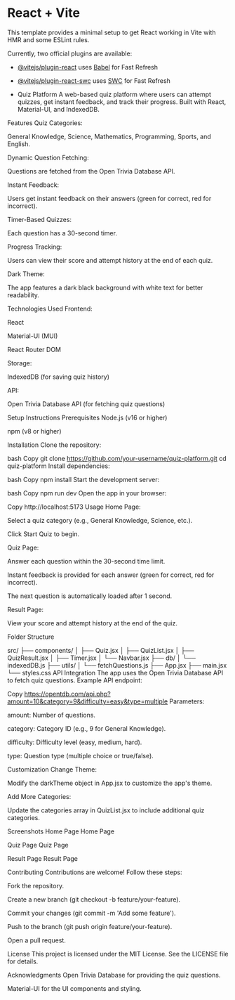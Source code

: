 # React + Vite

This template provides a minimal setup to get React working in Vite with HMR and some ESLint rules.

Currently, two official plugins are available:

- [@vitejs/plugin-react](https://github.com/vitejs/vite-plugin-react/blob/main/packages/plugin-react/README.md) uses [Babel](https://babeljs.io/) for Fast Refresh
- [@vitejs/plugin-react-swc](https://github.com/vitejs/vite-plugin-react-swc) uses [SWC](https://swc.rs/) for Fast Refresh

- Quiz Platform
A web-based quiz platform where users can attempt quizzes, get instant feedback, and track their progress. Built with React, Material-UI, and IndexedDB.

Features
Quiz Categories:

General Knowledge, Science, Mathematics, Programming, Sports, and English.

Dynamic Question Fetching:

Questions are fetched from the Open Trivia Database API.

Instant Feedback:

Users get instant feedback on their answers (green for correct, red for incorrect).

Timer-Based Quizzes:

Each question has a 30-second timer.

Progress Tracking:

Users can view their score and attempt history at the end of each quiz.

Dark Theme:

The app features a dark black background with white text for better readability.

Technologies Used
Frontend:

React

Material-UI (MUI)

React Router DOM

Storage:

IndexedDB (for saving quiz history)

API:

Open Trivia Database API (for fetching quiz questions)

Setup Instructions
Prerequisites
Node.js (v16 or higher)

npm (v8 or higher)

Installation
Clone the repository:

bash
Copy
git clone https://github.com/your-username/quiz-platform.git
cd quiz-platform
Install dependencies:

bash
Copy
npm install
Start the development server:

bash
Copy
npm run dev
Open the app in your browser:

Copy
http://localhost:5173
Usage
Home Page:

Select a quiz category (e.g., General Knowledge, Science, etc.).

Click Start Quiz to begin.

Quiz Page:

Answer each question within the 30-second time limit.

Instant feedback is provided for each answer (green for correct, red for incorrect).

The next question is automatically loaded after 1 second.

Result Page:

View your score and attempt history at the end of the quiz.

Folder Structure

src/
├── components/
│   ├── Quiz.jsx
│   ├── QuizList.jsx
│   ├── QuizResult.jsx
│   ├── Timer.jsx
│   └── Navbar.jsx
├── db/
│   └── indexedDB.js
├── utils/
│   └── fetchQuestions.js
├── App.jsx
├── main.jsx
└── styles.css
API Integration
The app uses the Open Trivia Database API to fetch quiz questions. Example API endpoint:

Copy
https://opentdb.com/api.php?amount=10&category=9&difficulty=easy&type=multiple
Parameters:

amount: Number of questions.

category: Category ID (e.g., 9 for General Knowledge).

difficulty: Difficulty level (easy, medium, hard).

type: Question type (multiple choice or true/false).

Customization
Change Theme:

Modify the darkTheme object in App.jsx to customize the app's theme.

Add More Categories:

Update the categories array in QuizList.jsx to include additional quiz categories.

Screenshots
Home Page
Home Page

Quiz Page
Quiz Page

Result Page
Result Page

Contributing
Contributions are welcome! Follow these steps:

Fork the repository.

Create a new branch (git checkout -b feature/your-feature).

Commit your changes (git commit -m 'Add some feature').

Push to the branch (git push origin feature/your-feature).

Open a pull request.

License
This project is licensed under the MIT License. See the LICENSE file for details.

Acknowledgments
Open Trivia Database for providing the quiz questions.

Material-UI for the UI components and styling.
